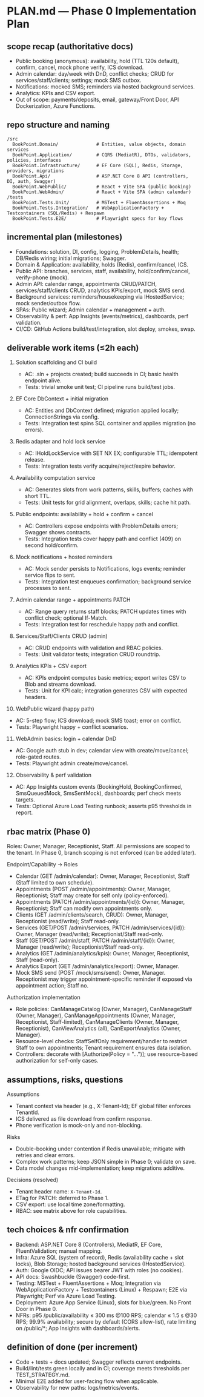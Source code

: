 # PLAN.md — Phase 0 Implementation Plan

## scope recap (authoritative docs)
- Public booking (anonymous): availability, hold (TTL 120s default), confirm, cancel, mock phone verify, ICS download.
- Admin calendar: day/week with DnD, conflict checks; CRUD for services/staff/clients; settings; mock SMS outbox.
- Notifications: mocked SMS; reminders via hosted background services.
- Analytics: KPIs and CSV export.
- Out of scope: payments/deposits, email, gateway/Front Door, API Dockerization, Azure Functions.

## repo structure and naming
```
/src
  BookPoint.Domain/              # Entities, value objects, domain services
  BookPoint.Application/         # CQRS (MediatR), DTOs, validators, policies, interfaces
  BookPoint.Infrastructure/      # EF Core (SQL), Redis, Storage, providers, migrations
  BookPoint.Api/                 # ASP.NET Core 8 API (controllers, DI, auth, Swagger)
  BookPoint.WebPublic/           # React + Vite SPA (public booking)
  BookPoint.WebAdmin/            # React + Vite SPA (admin calendar)
/tests
  BookPoint.Tests.Unit/          # MSTest + FluentAssertions + Moq
  BookPoint.Tests.Integration/   # WebApplicationFactory + Testcontainers (SQL/Redis) + Respawn
  BookPoint.Tests.E2E/           # Playwright specs for key flows
```

## incremental plan (milestones)
- Foundations: solution, DI, config, logging, ProblemDetails, health; DB/Redis wiring; initial migrations; Swagger.
- Domain & Application: availability, holds (Redis), confirm/cancel, ICS.
- Public API: branches, services, staff, availability, hold/confirm/cancel, verify-phone (mock).
- Admin API: calendar range, appointments CRUD/PATCH, services/staff/clients CRUD, analytics KPIs/export, mock SMS send.
- Background services: reminders/housekeeping via IHostedService; mock sender/outbox flow.
- SPAs: Public wizard; Admin calendar + management + auth.
- Observability & perf: App Insights (events/metrics), dashboards, perf validation.
- CI/CD: GitHub Actions build/test/integration, slot deploy, smokes, swap.

## deliverable work items (≤2h each)
1) Solution scaffolding and CI build
   - AC: .sln + projects created; build succeeds in CI; basic health endpoint alive.
   - Tests: trivial smoke unit test; CI pipeline runs build/test jobs.

2) EF Core DbContext + initial migration
   - AC: Entities and DbContext defined; migration applied locally; ConnectionStrings via config.
   - Tests: Integration test spins SQL container and applies migration (no errors).

3) Redis adapter and hold lock service
   - AC: IHoldLockService with SET NX EX; configurable TTL; idempotent release.
   - Tests: Integration tests verify acquire/reject/expire behavior.

4) Availability computation service
   - AC: Generates slots from work patterns, skills, buffers; caches with short TTL.
   - Tests: Unit tests for grid alignment, overlaps, skills; cache hit path.

5) Public endpoints: availability + hold + confirm + cancel
   - AC: Controllers expose endpoints with ProblemDetails errors; Swagger shows contracts.
   - Tests: Integration tests cover happy path and conflict (409) on second hold/confirm.

6) Mock notifications + hosted reminders
   - AC: Mock sender persists to Notifications, logs events; reminder service flips to sent.
   - Tests: Integration test enqueues confirmation; background service processes to sent.

7) Admin calendar range + appointments PATCH
   - AC: Range query returns staff blocks; PATCH updates times with conflict check; optional If-Match.
   - Tests: Integration test for reschedule happy path and conflict.

8) Services/Staff/Clients CRUD (admin)
   - AC: CRUD endpoints with validation and RBAC policies.
   - Tests: Unit validator tests; integration CRUD roundtrip.

9) Analytics KPIs + CSV export
   - AC: KPIs endpoint computes basic metrics; export writes CSV to Blob and streams download.
   - Tests: Unit for KPI calc; integration generates CSV with expected headers.

10) WebPublic wizard (happy path)
   - AC: 5-step flow; ICS download; mock SMS toast; error on conflict.
   - Tests: Playwright happy + conflict scenarios.

11) WebAdmin basics: login + calendar DnD
   - AC: Google auth stub in dev; calendar view with create/move/cancel; role-gated routes.
   - Tests: Playwright admin create/move/cancel.

12) Observability & perf validation
   - AC: App Insights custom events (BookingHold, BookingConfirmed, SmsQueuedMock, SmsSentMock), dashboards; perf check meets targets.
   - Tests: Optional Azure Load Testing runbook; asserts p95 thresholds in report.

## rbac matrix (Phase 0)

Roles: Owner, Manager, Receptionist, Staff. All permissions are scoped to the tenant. In Phase 0, branch scoping is not enforced (can be added later).

Endpoint/Capability → Roles
- Calendar (GET /admin/calendar): Owner, Manager, Receptionist, Staff (Staff limited to own schedule).
- Appointments (POST /admin/appointments): Owner, Manager, Receptionist; Staff may create for self only (policy-enforced).
- Appointments (PATCH /admin/appointments/{id}): Owner, Manager, Receptionist; Staff can modify own appointments only.
- Clients (GET /admin/clients/search, CRUD): Owner, Manager, Receptionist (read/write); Staff read-only.
- Services (GET/POST /admin/services, PATCH /admin/services/{id}): Owner, Manager (read/write); Receptionist/Staff read-only.
- Staff (GET/POST /admin/staff, PATCH /admin/staff/{id}): Owner, Manager (read/write); Receptionist/Staff read-only.
- Analytics (GET /admin/analytics/kpis): Owner, Manager, Receptionist, Staff (read-only).
- Analytics Export (GET /admin/analytics/export): Owner, Manager.
- Mock SMS send (POST /mock/sms/send): Owner, Manager. Receptionist may trigger appointment-specific reminder if exposed via appointment action; Staff no.

Authorization implementation
- Role policies: CanManageCatalog (Owner, Manager), CanManageStaff (Owner, Manager), CanManageAppointments (Owner, Manager, Receptionist, Staff-limited), CanManageClients (Owner, Manager, Receptionist), CanViewAnalytics (all), CanExportAnalytics (Owner, Manager).
- Resource-level checks: StaffSelfOnly requirement/handler to restrict Staff to own appointments; Tenant requirement ensures data isolation.
- Controllers: decorate with [Authorize(Policy = "…")]; use resource-based authorization for self-only cases.

## assumptions, risks, questions
Assumptions
- Tenant context via header (e.g., X-Tenant-Id); EF global filter enforces TenantId.
- ICS delivered as file download from confirm response.
- Phone verification is mock-only and non-blocking.

Risks
- Double-booking under contention if Redis unavailable; mitigate with retries and clear errors.
- Complex work patterns; keep JSON simple in Phase 0; validate on save.
- Data model changes mid-implementation; keep migrations additive.

Decisions (resolved)
- Tenant header name: `X-Tenant-Id`.
- ETag for PATCH: deferred to Phase 1.
- CSV export: use local time zone/formatting.
- RBAC: see matrix above for role capabilities.

## tech choices & nfr confirmation
- Backend: ASP.NET Core 8 (Controllers), MediatR, EF Core, FluentValidation; manual mapping.
- Infra: Azure SQL (system of record), Redis (availability cache + slot locks), Blob Storage; hosted background services (IHostedService).
- Auth: Google OIDC; API issues bearer JWT with roles (no cookies).
- API docs: Swashbuckle (Swagger) code-first.
- Testing: MSTest + FluentAssertions + Moq; Integration via WebApplicationFactory + Testcontainers (Linux) + Respawn; E2E via Playwright; Perf via Azure Load Testing.
- Deployment: Azure App Service (Linux), slots for blue/green. No Front Door in Phase 0.
- NFRs: p95 /public/availability ≤ 300 ms @100 RPS; calendar ≤ 1.5 s @30 RPS; 99.9% availability; secure by default (CORS allow-list), rate limiting on /public/*; App Insights with dashboards/alerts.

## definition of done (per increment)
- Code + tests + docs updated; Swagger reflects current endpoints.
- Build/lint/tests green locally and in CI; coverage meets thresholds per TEST_STRATEGY.md.
- Minimal E2E added for user-facing flow when applicable.
- Observability for new paths: logs/metrics/events.
